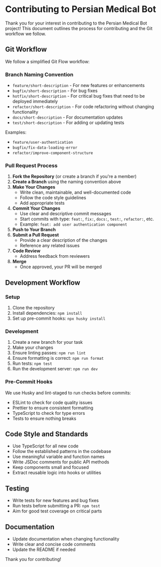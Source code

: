 # Contributing to Persian Medical Bot

Thank you for your interest in contributing to the Persian Medical Bot project! This document outlines the process for contributing and the Git workflow we follow.

## Git Workflow

We follow a simplified Git Flow workflow:

### Branch Naming Convention

- `feature/short-description` - For new features or enhancements
- `bugfix/short-description` - For bug fixes
- `hotfix/short-description` - For critical bug fixes that need to be deployed immediately
- `refactor/short-description` - For code refactoring without changing functionality
- `docs/short-description` - For documentation updates
- `test/short-description` - For adding or updating tests

Examples:
- `feature/user-authentication`
- `bugfix/fix-data-loading-error`
- `refactor/improve-component-structure`

### Pull Request Process

1. **Fork the Repository** (or create a branch if you're a member)
2. **Create a Branch** using the naming convention above
3. **Make Your Changes**
   - Write clean, maintainable, and well-documented code
   - Follow the code style guidelines
   - Add appropriate tests
4. **Commit Your Changes**
   - Use clear and descriptive commit messages
   - Start commits with type: `feat:`, `fix:`, `docs:`, `test:`, `refactor:`, etc.
   - Example: `feat: add user authentication component`
5. **Push to Your Branch**
6. **Submit a Pull Request**
   - Provide a clear description of the changes
   - Reference any related issues
7. **Code Review**
   - Address feedback from reviewers
8. **Merge**
   - Once approved, your PR will be merged

## Development Workflow

### Setup

1. Clone the repository
2. Install dependencies: `npm install`
3. Set up pre-commit hooks: `npx husky install`

### Development

1. Create a new branch for your task
2. Make your changes
3. Ensure linting passes: `npm run lint`
4. Ensure formatting is correct: `npm run format`
5. Run tests: `npm test`
6. Run the development server: `npm run dev`

### Pre-Commit Hooks

We use Husky and lint-staged to run checks before commits:

- ESLint to check for code quality issues
- Prettier to ensure consistent formatting
- TypeScript to check for type errors
- Tests to ensure nothing breaks

## Code Style and Standards

- Use TypeScript for all new code
- Follow the established patterns in the codebase
- Use meaningful variable and function names
- Write JSDoc comments for public API methods
- Keep components small and focused
- Extract reusable logic into hooks or utilities

## Testing

- Write tests for new features and bug fixes
- Run tests before submitting a PR: `npm test`
- Aim for good test coverage on critical parts

## Documentation

- Update documentation when changing functionality
- Write clear and concise code comments
- Update the README if needed

Thank you for contributing! 
